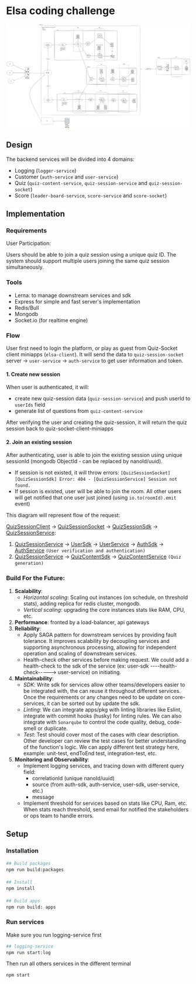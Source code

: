 # Elsa coding challenge

![SystemDesign](./system-design.png)

## Design

The backend services will be divided into 4 domains:

- Logging (`logger-service`)
- Customer (`auth-service` and `user-service`)
- Quiz (`quiz-content-service`, `quiz-session-service` and `quiz-session-socket`)
- Score (`leader-board-service`, `score-service` and `score-socket`)

## Implementation

### Requirements

User Participation:

Users should be able to join a quiz session using a unique quiz ID.
The system should support multiple users joining the same quiz session simultaneously.

### Tools

- Lerna: to manage downstream services and sdk
- Express for simple and fast server's implementation
- Redis/Bull
- Mongodb
- Socket.io (for realtime engine)

### Flow

User first need to login the platform, or play as guest from Quiz-Socket client miniapps (`elsa-client`). It will send the data to `quiz-session-socket` server -> `user-service` -> `auth-service` to get user information and token.

#### 1. Create new session

When user is authenticated, it will:

- create new quiz-session data (`quiz-session-service`) and push userId to `userIds` field
- generate list of questions from `quiz-content-service`

After verifying the user and creating the quiz-session, it will return the quiz session back to quiz-socket-client-miniapps

#### 2. Join an existing session

After authenticating, user is able to join the existing session using unique sessionId (mongodb ObjectId - can be replaced by nanoId/uuid).

- If session is not existed, it will throw errors: `[QuizSessionSocket] [QuizSessionSdk] Error: 404 - [QuizSessionService] Session not found.`
- If session is existed, user will be able to join the room. All other users will get notified that one user just joined (using `io.to(roomId).emit` event)

This diagram will represent flow of the request:

[QuizSessionClient](https://github.com/quannh-netalik/elsa-client) -> [QuizSessionSocket](./apps/quiz-session-socket/) -> [QuizSessionSdk](./packages/quiz-session-sdk) -> [QuizSessionService](./apps/quiz-session-service/):

1. [QuizSessionService](./apps/quiz-session-service/) -> [UserSdk](./packages/user-sdk/) -> [UserService](./apps/user-service/) -> [AuthSdk](./packages/auth-sdk/) -> [AuthService](./apps/auth-service/) `(User verification and authentication)`
2. [QuizSessionService](./apps/quiz-session-service/) -> [QuizContentSdk](./packages/quiz-content-sdk/) -> [QuizContentService](./apps/quiz-content-service/) `(Quiz generation)`

### Build For the Future:

1. **Scalability**:
   - _Horizontal scaling_: Scaling out instances (on schedule, on threshold stats), adding replica for redis cluster, mongodb.
   - _Vertical scaling_: upgrading the core instances stats like RAM, CPU, etc.
2. **Performance**: fronted by a load-balancer, api gateways
3. **Reliability**:
   - Apply SAGA pattern for downstream services by providing fault tolerance. It improves scalability by decoupling services and supporting asynchronous processing, allowing for independent operation and scaling of downstream services.
   - Health-check other services before making request. We could add a health-check to the sdk of the service (ex: user-sdk ----health-check-----> user-service) on initiating.
4. **Maintainability**:
   - _SDK_: Write sdk for services allow other teams/developers easier to be integrated with, the can reuse it throughout different services. Once the requirements or any changes need to be update on core-services, it can be sorted out by update the sdk.
   - _Linting_: We can integrate apps/pkg with linting libraries like Eslint, integrate with commit hooks (husky) for linting rules. We can also integrate with `Sonarqube` to control the code quality, debug, code-smell or duplicate.
   - _Test_: Test should cover most of the cases with clear description. Other developer can review the test cases for better understanding of the function's logic. We can apply different test strategy here, example: unit-test, endToEnd test, integration-test, etc.
5. **Monitoring and Observability**:
   - Implement logging services, and tracing down with different query field:
     - correlationId (unique nanoId/uuid)
     - source (from auth-sdk, auth-service, user-sdk, user-service, etc.)
     - message
   - Implement threshold for services based on stats like CPU, Ram, etc. When stats reach threshold, send email for notified the stakeholders or ops team to handle errors.

## Setup

### Installation

```bash
## Build packages
npm run build:packages

## Install
npm install

## Build apps
npm run build: apps
```

### Run services

Make sure you run logging-service first

```bash
## logging-service
npm run start:log
```

Then run all others services in the different terminal

```bash
npm start
```
